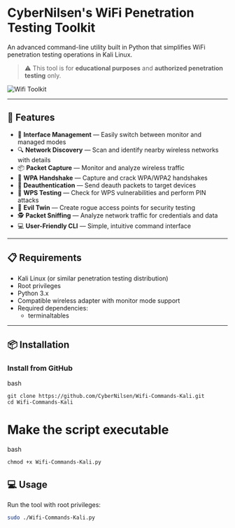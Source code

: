 # CyberNilsen's WiFi Penetration Testing Toolkit

An advanced command-line utility built in Python that simplifies WiFi penetration testing operations in Kali Linux.

> ⚠️ This tool is for **educational purposes** and **authorized penetration testing** only.

![Wifi Toolkit](https://github.com/user-attachments/assets/a056ea41-fb93-4da9-a8f1-b308a4be3c61)


---

## 🚀 Features

- 📶 **Interface Management** — Easily switch between monitor and managed modes
- 🔍 **Network Discovery** — Scan and identify nearby wireless networks with details
- 📦 **Packet Capture** — Monitor and analyze wireless traffic
- 🔐 **WPA Handshake** — Capture and crack WPA/WPA2 handshakes
- 📡 **Deauthentication** — Send deauth packets to target devices
- 🔑 **WPS Testing** — Check for WPS vulnerabilities and perform PIN attacks
- 📱 **Evil Twin** — Create rogue access points for security testing
- 🕵️ **Packet Sniffing** — Analyze network traffic for credentials and data
- 💻 **User-Friendly CLI** — Simple, intuitive command interface

---

## 📋 Requirements

- Kali Linux (or similar penetration testing distribution)
- Root privileges
- Python 3.x
- Compatible wireless adapter with monitor mode support
- Required dependencies:
  - terminaltables

---

## 📦 Installation

### Install from GitHub

bash
```
git clone https://github.com/CyberNilsen/Wifi-Commands-Kali.git
cd Wifi-Commands-Kali
```

# Make the script executable
bash
```
chmod +x Wifi-Commands-Kali.py
```

## 💻 Usage

Run the tool with root privileges:

```bash
sudo ./Wifi-Commands-Kali.py
```

